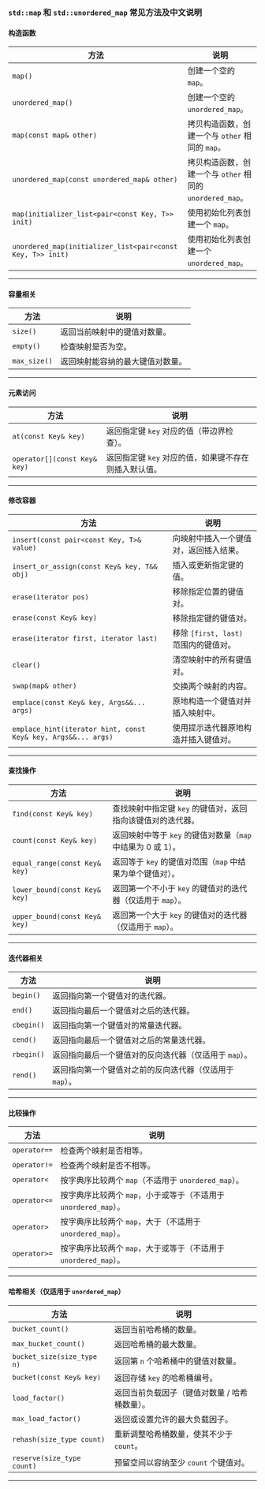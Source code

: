 ### `std::map` 和 `std::unordered_map` 常见方法及中文说明

#### **构造函数**
| 方法                                   | 说明                                                         |
|----------------------------------------|--------------------------------------------------------------|
| `map()`                                | 创建一个空的 `map`。                                          |
| `unordered_map()`                      | 创建一个空的 `unordered_map`。                               |
| `map(const map& other)`                | 拷贝构造函数，创建一个与 `other` 相同的 `map`。              |
| `unordered_map(const unordered_map& other)` | 拷贝构造函数，创建一个与 `other` 相同的 `unordered_map`。   |
| `map(initializer_list<pair<const Key, T>> init)` | 使用初始化列表创建一个 `map`。                              |
| `unordered_map(initializer_list<pair<const Key, T>> init)` | 使用初始化列表创建一个 `unordered_map`。                   |

---

#### **容量相关**
| 方法                  | 说明                                                         |
|-----------------------|--------------------------------------------------------------|
| `size()`              | 返回当前映射中的键值对数量。                                 |
| `empty()`             | 检查映射是否为空。                                           |
| `max_size()`          | 返回映射能容纳的最大键值对数量。                             |

---

#### **元素访问**
| 方法                  | 说明                                                         |
|-----------------------|--------------------------------------------------------------|
| `at(const Key& key)`  | 返回指定键 `key` 对应的值（带边界检查）。                     |
| `operator[](const Key& key)` | 返回指定键 `key` 对应的值，如果键不存在则插入默认值。 |

---

#### **修改容器**
| 方法                                   | 说明                                                         |
|----------------------------------------|--------------------------------------------------------------|
| `insert(const pair<const Key, T>& value)` | 向映射中插入一个键值对，返回插入结果。                      |
| `insert_or_assign(const Key& key, T&& obj)` | 插入或更新指定键的值。                                       |
| `erase(iterator pos)`                  | 移除指定位置的键值对。                                       |
| `erase(const Key& key)`                | 移除指定键的键值对。                                         |
| `erase(iterator first, iterator last)` | 移除 `[first, last)` 范围内的键值对。                       |
| `clear()`                              | 清空映射中的所有键值对。                                     |
| `swap(map& other)`                     | 交换两个映射的内容。                                         |
| `emplace(const Key& key, Args&&... args)` | 原地构造一个键值对并插入映射中。                            |
| `emplace_hint(iterator hint, const Key& key, Args&&... args)` | 使用提示迭代器原地构造并插入键值对。                        |

---

#### **查找操作**
| 方法                  | 说明                                                         |
|-----------------------|--------------------------------------------------------------|
| `find(const Key& key)`| 查找映射中指定键 `key` 的键值对，返回指向该键值对的迭代器。   |
| `count(const Key& key)`| 返回映射中等于 `key` 的键值对数量（`map` 中结果为 0 或 1）。 |
| `equal_range(const Key& key)` | 返回等于 `key` 的键值对范围（`map` 中结果为单个键值对）。 |
| `lower_bound(const Key& key)` | 返回第一个不小于 `key` 的键值对的迭代器（仅适用于 `map`）。 |
| `upper_bound(const Key& key)` | 返回第一个大于 `key` 的键值对的迭代器（仅适用于 `map`）。 |

---

#### **迭代器相关**
| 方法                  | 说明                                                         |
|-----------------------|--------------------------------------------------------------|
| `begin()`             | 返回指向第一个键值对的迭代器。                               |
| `end()`               | 返回指向最后一个键值对之后的迭代器。                         |
| `cbegin()`            | 返回指向第一个键值对的常量迭代器。                           |
| `cend()`              | 返回指向最后一个键值对之后的常量迭代器。                     |
| `rbegin()`            | 返回指向最后一个键值对的反向迭代器（仅适用于 `map`）。        |
| `rend()`              | 返回指向第一个键值对之前的反向迭代器（仅适用于 `map`）。      |

---

#### **比较操作**
| 方法                  | 说明                                                         |
|-----------------------|--------------------------------------------------------------|
| `operator==`          | 检查两个映射是否相等。                                       |
| `operator!=`          | 检查两个映射是否不相等。                                     |
| `operator<`           | 按字典序比较两个 `map`（不适用于 `unordered_map`）。          |
| `operator<=`          | 按字典序比较两个 `map`，小于或等于（不适用于 `unordered_map`）。|
| `operator>`           | 按字典序比较两个 `map`，大于（不适用于 `unordered_map`）。    |
| `operator>=`          | 按字典序比较两个 `map`，大于或等于（不适用于 `unordered_map`）。|

---

#### **哈希相关（仅适用于 `unordered_map`）**
| 方法                  | 说明                                                         |
|-----------------------|--------------------------------------------------------------|
| `bucket_count()`      | 返回当前哈希桶的数量。                                       |
| `max_bucket_count()`  | 返回哈希桶的最大数量。                                       |
| `bucket_size(size_type n)` | 返回第 `n` 个哈希桶中的键值对数量。                      |
| `bucket(const Key& key)` | 返回存储 `key` 的哈希桶编号。                             |
| `load_factor()`       | 返回当前负载因子（键值对数量 / 哈希桶数量）。                |
| `max_load_factor()`   | 返回或设置允许的最大负载因子。                               |
| `rehash(size_type count)` | 重新调整哈希桶数量，使其不少于 `count`。                 |
| `reserve(size_type count)` | 预留空间以容纳至少 `count` 个键值对。                   |

---
